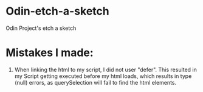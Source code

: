 # Odin-etch-a-sketch
Odin Project's etch a sketch

# Mistakes I made:

1. When linking the html to my script, I did not user "defer". This resulted in my Script getting executed before my html loads, which results in type (null) errors, as querySelection will fail to find the html elements. 

